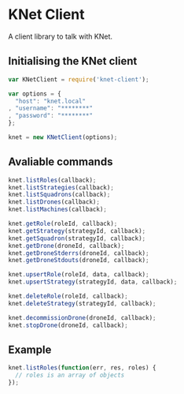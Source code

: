 KNet Client
=============

A client library to talk with KNet.

Initialising the KNet client
------------------------------

```js
var KNetClient = require('knet-client');

var options = {
  "host": "knet.local"
, "username": "********"
, "password": "********"
};

knet = new KNetClient(options);
```

Avaliable commands
------------------

```js
knet.listRoles(callback);
knet.listStrategies(callback);
knet.listSquadrons(callback);
knet.listDrones(callback);
knet.listMachines(callback);

knet.getRole(roleId, callback);
knet.getStrategy(strategyId, callback);
knet.getSquadron(strategyId, callback);
knet.getDrone(droneId, callback);
knet.getDroneStderrs(droneId, callback);
knet.getDroneStdouts(droneId, callback);

knet.upsertRole(roleId, data, callback);
knet.upsertStrategy(strategyId, data, callback);

knet.deleteRole(roleId, callback);
knet.deleteStrategy(strategyId, callback);

knet.decommissionDrone(droneId, callback);
knet.stopDrone(droneId, callback);
```

Example
-------

```js
knet.listRoles(function(err, res, roles) {
  // roles is an array of objects
});
```